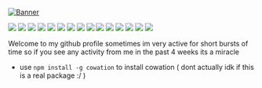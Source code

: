 [![Banner](https://cdn.discordapp.com/attachments/841072320532709376/926728130767487036/banner.svg)](https://knoddy.me)

![](https://img.shields.io/badge/OS-Windows-informational?style=appveyor&logo=windows&logoColor=white&color=blue)
![](https://img.shields.io/badge/Editor-VS_Code-informational?style=appveyor&logo=visualstudiocode&logoColor=white&color=blue)
![](https://img.shields.io/badge/Code-JavaScript-informational?style=appveyor&logo=javascript&logoColor=white&color=blue)
![](https://img.shields.io/badge/Code-TypeScript-informational?style=appveyor&logo=typescript&logoColor=white&color=blue)
![](https://img.shields.io/badge/Code-Java-informational?style=appveyor&logo=java&logoColor=white&color=blue)
![](https://img.shields.io/badge/Code-Lua-informational?style=appveyor&logo=lua&logoColor=white&color=blue)
![](https://img.shields.io/badge/Code-Swift-informational?style=appveyor&logo=swift&logoColor=white&color=blue)
![](https://img.shields.io/badge/Code-C%23-informational?style=appveyor&logo=csharp&logoColor=white&color=blue)
![](https://img.shields.io/badge/Code-C%2B%2B-informational?style=appveyor&logo=cplusplus&logoColor=white&color=blue)
![](https://img.shields.io/badge/Code-Node.JS-informational?style=appveyor&logo=nodedotjs&logoColor=white&color=blue)
![](https://img.shields.io/badge/Server-Express-informational?style=appveyor&logo=express&logoColor=white&color=blue)
![](https://img.shields.io/badge/UI-Svelte-informational?style=appveyor&logo=svelte&logoColor=white&color=blue)
![](https://img.shields.io/badge/UI-React-informational?style=appveyor&logo=react&logoColor=white&color=blue)
![](https://img.shields.io/badge/Shell-Git_Bash-informational?style=appveyor&logo=git&logoColor=white&color=blue)
![](https://img.shields.io/badge/Cloud-My_PC-informational?style=appveyor&logo=pcgamingwiki&logoColor=white&color=blue)

Welcome to my github profile
sometimes im very active for short bursts of time so if you see any activity from me in the past 4 weeks its a miracle
 - use `npm install -g cowation` to install cowation ( dont actually idk if this is a real package :/ )
